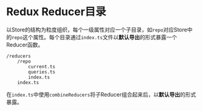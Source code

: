# Redux Reducer目录

以Store的结构为粒度组织，每个一级属性对应一个子目录，如`repo`对应Store中的`repo`这个属性。每个目录通过`index.ts`文件以**默认导出**的形式暴露一个Reducer函数。

```
/reducers
    /repo
        current.ts
        queries.ts
        index.ts
    index.ts
```

在`index.ts`中使用`combineReducers`将子Reducer组合起来后，以**默认导出**的形式暴露。
